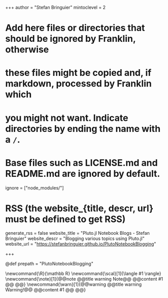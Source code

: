 <!--
Add here global page variables to use throughout your website.
-->
+++
author = "Stefan Bringuier"
mintoclevel = 2


# Add here files or directories that should be ignored by Franklin, otherwise
# these files might be copied and, if markdown, processed by Franklin which
# you might not want. Indicate directories by ending the name with a `/`.
# Base files such as LICENSE.md and README.md are ignored by default.
ignore = ["node_modules/"]

# RSS (the website_{title, descr, url} must be defined to get RSS)
generate_rss =  false
website_title = "Pluto.jl Notebook Blogs - Stefan Bringuier"
website_descr = "Blogging various topics using Pluto.jl"
website_url   = "https://stefanbringuier.github.io/PlutoNotebookBlogging"


+++

@def prepath = "PlutoNotebookBlogging"



<!--
Add here global latex commands to use throughout your pages.
-->
\newcommand{\R}{\mathbb R}
\newcommand{\scal}[1]{\langle #1 \rangle}
\newcommand{\note}[1]{@@note @@title warning Note@@ @@content #1 @@ @@} \newcommand{\warn}[1]{@@warning @@title warning Warning!@@ @@content #1 @@ @@}